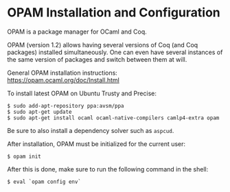 OPAM Installation and Configuration
===================================

OPAM is a package manager for OCaml and Coq.

OPAM (version 1.2) allows having several versions of Coq (and Coq packages) installed simultaneously. One can even have several instances of the same version of packages and switch between them at will.

General OPAM installation instructions: https://opam.ocaml.org/doc/Install.html

To install latest OPAM on Ubuntu Trusty and Precise:

```
$ sudo add-apt-repository ppa:avsm/ppa
$ sudo apt-get update
$ sudo apt-get install ocaml ocaml-native-compilers camlp4-extra opam
```

Be sure to also install a dependency solver such as `aspcud`.

After installation, OPAM must be initialized for the current user:

```
$ opam init
```

After this is done, make sure to run the following command in the shell:

```
$ eval `opam config env`
```
